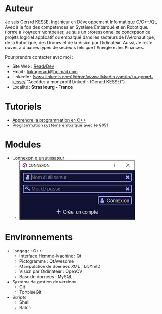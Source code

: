 # Auteur

Je suis Gérard KESSE,
Ingénieur en Développement Informatique C/C++/Qt, Avec à la fois des compétences en Système Embarqué et en Robotique. Formé à Polytech'Montpellier, Je suis un professionnel de conception de projets logiciel applicatif ou embarqué dans les secteurs de l'Aéronautique, de la Robotique, des Drones et de la Vision par Ordinateur. Aussi, Je reste ouvert à d'autres types de secteurs tels que l'Energie et les Finances.

Pour prendre contacter avec moi : 
* Site Web : [ReadyDev](http://readydev.ovh "Accédez à mon site web (ReadyDev)")
* Email : [tiakagerard@hotmail.com](mailto:tiakagerard@hotmail.com?subject=Contact&body=Bonjour "Me contactez par email")
* LinkedIn : [www.linkedin.com](https://www.linkedin.com/in/tia-gerard-kesse/ "Accédez à mon profil LinkedIn (Gerard KESSE)")
* Localité : **Strasbourg - France**

# Tutoriels
* [Apprendre la programmation en C++](https://readydev.ovh/Tutoriels/Software_Development/Cpp/ "Apprendre la programmation en C++")  
* [Programmation système embarqué avec le 8051](https://readydev.ovh/Tutoriels/Embedded_System/8051/ "Programmation système embarqué avec le 8051")  

# Modules
*	Connexion d'un utilisateur
	*	![alt login.png](https://raw.githubusercontent.com/gkesse/ReadyCode/main/img/login.png "Connexion d'un utilisateur")

# Environnements
* 	Langage : C++
	*	Interface Homme-Machine : Qt
	* 	Pictogramme : QtAwesome
	*	Manipulation de données XML : LibXml2
	*	Vision par Ordinateur : OpenCV
	*	Base de données : MySQL
*	Système de gestion de versions
	*	Git
	*	TortoiseGit
*	Scripts
	*	Shell
	*	Batch

